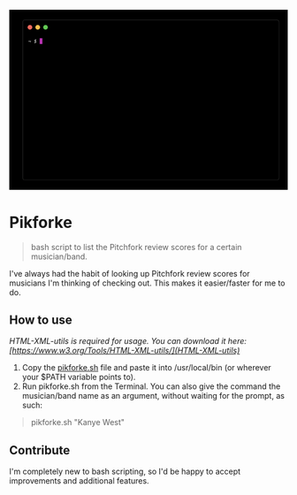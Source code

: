 ![pikforke demo](out.gif?raw=true)

# Pikforke
> bash script to list the Pitchfork review scores for a certain musician/band.

I've always had the habit of looking up Pitchfork review scores for musicians I'm thinking of checking out. This makes it easier/faster for me to do.

## How to use
*HTML-XML-utils is required for usage. You can download it here: [https://www.w3.org/Tools/HTML-XML-utils/](HTML-XML-utils)*
1. Copy the [pikforke.sh](pikforke.sh) file and paste it into /usr/local/bin (or wherever your $PATH variable points to).
2. Run pikforke.sh from the Terminal. You can also give the command the musician/band name as an argument, without waiting for the prompt, as such:
> pikforke.sh "Kanye West"

## Contribute
I'm completely new to bash scripting, so I'd be happy to accept improvements and additional features.
